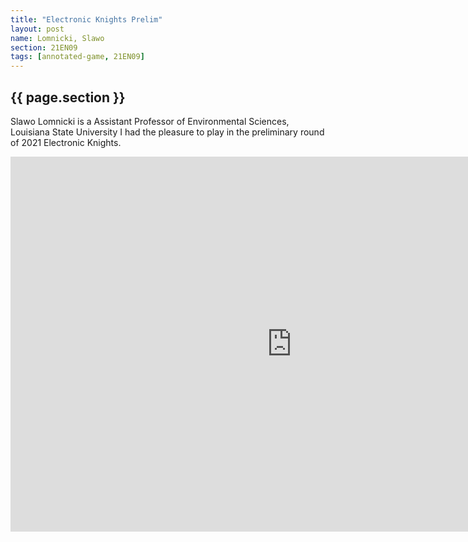 ```yaml
---
title: "Electronic Knights Prelim"
layout: post
name: Lomnicki, Slawo
section: 21EN09
tags: [annotated-game, 21EN09]
---
```


<h2>{{ page.section }}</h2>

Slawo Lomnicki is a Assistant Professor of Environmental Sciences, Louisiana State University I had the pleasure to play in the preliminary round of 2021 Electronic Knights.

<iframe style='border: 0;' width='900px' height='600px' src='https://share.chessbase.com/SharedGames/frame/?p=TO+yQzzYb1ujVvnHSnyXcBTUTCFs6d9fXxnvPJudZaRs5P+BVNqwj46A7p90oXgL'></iframe>